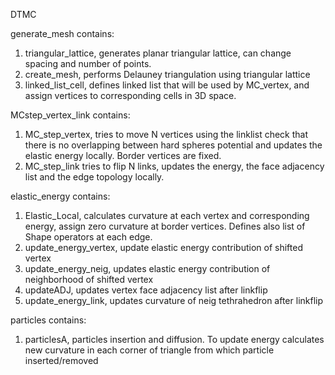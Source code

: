 DTMC

generate_mesh contains:

1. triangular_lattice, generates planar triangular lattice, can change spacing and number of points.
2. create_mesh, performs Delauney triangulation using triangular lattice
3. linked_list_cell, defines linked list that will be used by MC_vertex, and assign vertices to corresponding cells in 3D space.


MCstep_vertex_link contains:
1. MC_step_vertex, tries to move N vertices using the linklist check that there is no overlapping between hard spheres potential and updates the elastic energy locally. Border vertices are fixed.
2. MC_step_link tries to flip N links, updates the energy, the face adjacency list and the edge topology locally.

elastic_energy contains:
1. Elastic_Local, calculates curvature at each vertex and corresponding energy, assign zero curvature at border vertices. Defines also list of Shape operators at each edge.
2. update_energy_vertex, update elastic energy contribution of shifted vertex
3. update_energy_neig, updates elastic energy contribution of neighborhood of shifted vertex
4. updateADJ, updates vertex face adjacency list after linkflip
5. update_energy_link, updates curvature of neig tethrahedron after linkflip

particles contains:
1. particlesA, particles insertion and diffusion. To update energy calculates new curvature in each corner of triangle from which particle inserted/removed
